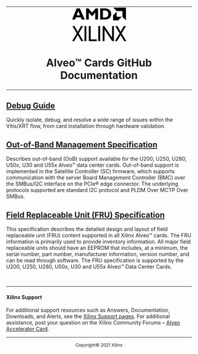 <table width="100%">
  <tr width="100%">
    <td align="center"><img src="https://raw.githubusercontent.com/Xilinx/Image-Collateral/main/xilinx-logo.png" width="30%"/><h1>Alveo™ Cards GitHub Documentation</h1>
    </td>
 </tr>
 </table>
 




## [Debug Guide](https://xilinx.github.io/Alveo-Cards/master/debugging/README.html)


Quickly isolate, debug, and resolve a wide range of issues within the Vitis/XRT flow, from card installation through hardware validation.




## [Out-of-Band Management Specification](https://xilinx.github.io/Alveo-Cards/master/management-specification/index.html)



Describes out-of-band (OoB) support available for the U200, U250, U280, U50x, U30 and U55x Alveo™ data center cards. Out-of-band support is implemented in the Satellite Controller (SC) firmware, which supports communication with the server Board Management Controller (BMC) over the SMBus/I2C interface on the PCIe® edge connector. The underlying protocols supported are standard I2C protocol and PLDM Over MCTP Over SMBus.



## [Field Replaceable Unit (FRU) Specification](https://xilinx.github.io/Alveo-Cards/master/FRU/index.html)



This specification describes the detailed design and layout of field replaceable unit (FRU) content supported in all Xilinx Alveo™ cards. The FRU information is primarily used to provide inventory information. All major field replaceable units should have an EEPROM that includes, at a minimum, the serial number, part number, manufacturer information, version number, and can be read through software. The FRU specification is supported by the U200, U250, U280, U50x, U30 and U55x Alveo™ Data Center Cards.



<br/>
<hr/>

#### Xilinx Support

For additional support resources such as Answers, Documentation, Downloads, and Alerts, see the [Xilinx Support pages](http://www.xilinx.com/support). For additional assistance, post your question on the Xilinx Community Forums – [Alveo Accelerator Card](https://forums.xilinx.com/t5/Alveo-Accelerator-Cards/bd-p/alveo).


<hr/>

<p align="center"><sup>Copyright&copy; 2021 Xilinx</sup></p>
